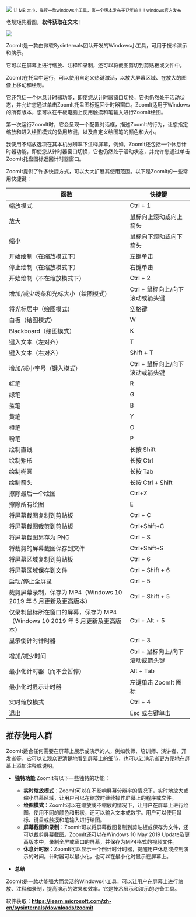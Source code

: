 <img src="/assets/image/240114-1.1MBwindows小工具-1.gif" style="max-width: 70%; height: auto;">
<small>1.1 MB 大小，推荐一款windows小工具，第一个版本发布于17年前！！windows官方发布</small>


老规矩先看图，**软件获取在文末**！

![](/assets/image/240114-1.1MBwindows小工具-1.gif)

ZoomIt是一款由微软Sysinternals团队开发的Windows小工具，可用于技术演示和演示。

它可以在屏幕上进行缩放、注释和录制，还可以将截图剪切到剪贴板或文件中。

ZoomIt在托盘中运行，可以使用自定义热键激活，以放大屏幕区域、在放大的图像上移动和绘制。

它还包括一个休息计时器功能，即使您从计时器窗口切换，它也仍然处于活动状态，并允许您通过单击ZoomIt托盘图标返回计时器窗口。ZoomIt适用于Windows的所有版本，您可以在平板电脑上使用触摸和笔输入进行ZoomIt绘图。

第一次运行ZoomIt时，它会呈现一个配置对话框，描述ZoomIt的行为，让您指定缩放和进入绘图模式的备用热键，以及自定义绘图笔的颜色和大小。

我使用不缩放选项在其本机分辨率下注释屏幕，例如。ZoomIt还包括一个休息计时器功能，即使您从计时器窗口切换，它也仍然处于活动状态，并允许您通过单击ZoomIt托盘图标返回计时器窗口。

ZoomIt提供了许多快捷方式，可以大大扩展其使用范围。以下是ZoomIt的一些常用快捷键：

| **函数** | **快捷键** |
|------------|----------------|
| 缩放模式 | Ctrl + 1 |
| 放大 | 鼠标向上滚动或向上箭头 |
| 缩小 | 鼠标向下滚动或向下箭头 |
| 开始绘制（在缩放模式下） | 左键单击 |
| 停止绘制（在缩放模式下） | 右键单击 |
| 开始绘制（不在缩放模式下） | Ctrl + 2 |
| 增加/减少线条和光标大小（绘图模式） | Ctrl + 鼠标向上/向下滚动或箭头键 |
| 将光标居中（绘图模式） | 空格键 |
| 白板（绘图模式） | W |
| Blackboard（绘图模式） | K |
| 键入文本（左对齐） | T |
| 键入文本（右对齐） | Shift + T |
| 增加/减小字号（键入模式） | Ctrl + 鼠标向上/向下滚动或箭头键 |
| 红笔 | R |
| 绿笔 | G |
| 蓝笔 | B |
| 黄笔 | Y |
| 橙笔 | O |
| 粉笔 | P |
| 绘制直线 | 长按 Shift |
| 绘制矩形 | 长按 Ctrl |
| 绘制椭圆 | 长按 Tab |
| 绘制箭头 | 长按 Ctrl + Shift |
| 擦除最后一个绘图 | Ctrl+Z |
| 擦除所有绘图 | E |
| 将屏幕截图复制到剪贴板 | Ctrl + C |
| 将屏幕截图裁剪到剪贴板 | Ctrl+Shift+C |
| 将屏幕截图另存为 PNG | Ctrl + S |
| 将裁剪的屏幕截图保存到文件 | Ctrl+Shift+S |
| 将屏幕区域复制到剪贴板 | Ctrl + 6 |
| 将屏幕区域保存到文件 | Ctrl + Shift + 6 |
| 启动/停止全屏录|Ctrl + 5|
|裁剪屏幕录制，保存为 MP4（Windows 10 2019 年 5 月更新及更高版本）	|Ctrl + Shift + 5
|仅录制鼠标所在窗口的屏幕，保存为 MP4（Windows 10 2019 年 5 月更新及更高版本）|	Ctrl + Alt + 5
|显示倒计时计时器	|Ctrl + 3
|增加/减少时间	|Ctrl + 鼠标向上/向下滚动或箭头键
|最小化计时器（而不会暂停）	|Alt + Tab
|最小化时显示计时器	|左键单击 ZoomIt 图标
|实时缩放模式	|Ctrl + 4
|退出	|Esc 或右键单击

## 推荐使用人群
ZoomIt适合任何需要在屏幕上展示或演示的人，例如教师、培训师、演讲者、开发者等。它可以让观众更清楚地看到屏幕上的细节，也可以让演示者更方便地在屏幕上添加注释或说明。

- **独特功能**
ZoomIt有以下一些独特的功能：
    - **实时缩放模式**：ZoomIt可以在不影响屏幕分辨率的情况下，实时地放大或缩小屏幕区域，让用户可以在缩放时继续操作屏幕上的程序或文件。
    - **绘图模式**：ZoomIt可以在缩放或不缩放的情况下，让用户在屏幕上进行绘图，使用不同的颜色和形状，还可以输入文本或数字。用户可以使用鼠标、键盘或触摸和笔输入进行绘图。
    - **屏幕截图和录制**：ZoomIt可以将屏幕截图复制到剪贴板或保存为文件，还可以裁剪屏幕截图。ZoomIt还可以在Windows 10 May 2019 Update及更高版本中，录制全屏或窗口的屏幕，并保存为MP4格式的视频文件。
    - **休息计时器**：ZoomIt可以显示一个倒计时计时器，提醒用户休息或控制演示的时间。计时器可以最小化，也可以在最小化时显示在屏幕上。

- **总结**

ZoomIt是一款功能强大而灵活的Windows小工具，可以让用户在屏幕上进行缩放、注释和录制，提高演示的效果和效率。它是技术展示和演示的必备工具。


软件获取：**https://learn.microsoft.com/zh-cn/sysinternals/downloads/zoomit**